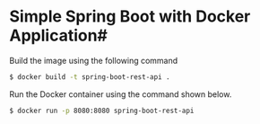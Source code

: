  
# Simple Spring Boot with Docker Application#


Build the image using the following command

```bash
$ docker build -t spring-boot-rest-api .
```
Run the Docker container using the command shown below.

```bash
$ docker run -p 8080:8080 spring-boot-rest-api
```


